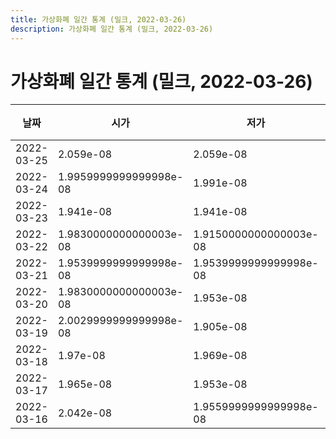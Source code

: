 ```yaml
---
title: 가상화폐 일간 통계 (밀크, 2022-03-26)
description: 가상화폐 일간 통계 (밀크, 2022-03-26)
---
```


가상화폐 일간 통계 (밀크, 2022-03-26)
===

|날짜|시가|저가|고가|종가|비고|
|--|--|--|--|--|--|
|2022-03-25|2.059e-08|2.059e-08|2.274e-08|2.1359999999999997e-08|    |
|2022-03-24|1.9959999999999998e-08|1.991e-08|2.077e-08|2.031e-08|    |
|2022-03-23|1.941e-08|1.941e-08|1.999e-08|1.9959999999999998e-08|    |
|2022-03-22|1.9830000000000003e-08|1.9150000000000003e-08|1.9959999999999998e-08|1.945e-08|    |
|2022-03-21|1.9539999999999998e-08|1.9539999999999998e-08|1.99e-08|1.9830000000000003e-08|    |
|2022-03-20|1.9830000000000003e-08|1.953e-08|1.986e-08|1.971e-08|    |
|2022-03-19|2.0029999999999998e-08|1.905e-08|2.0029999999999998e-08|1.986e-08|    |
|2022-03-18|1.97e-08|1.969e-08|2.0060000000000002e-08|1.997e-08|    |
|2022-03-17|1.965e-08|1.953e-08|1.9850000000000002e-08|1.9850000000000002e-08|    |
|2022-03-16|2.042e-08|1.9559999999999998e-08|2.042e-08|1.9559999999999998e-08|    |
